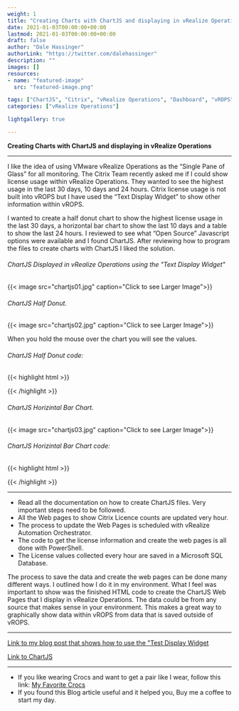 ```yaml
---
weight: 1
title: "Creating Charts with ChartJS and displaying in vRealize Operations"
date: 2021-01-03T00:00:00+00:00
lastmod: 2021-01-03T00:00:00+00:00
draft: false
author: "Dale Hassinger"
authorLink: "https://twitter.com/dalehassinger"
description: ""
images: []
resources:
- name: "featured-image"
  src: "featured-image.png"

tags: ["ChartJS", "Citrix", "vRealize Operations", "Dashboard", "vROPS", "VMware Aria"]
categories: ["vRealize Operations"]

lightgallery: true

---
```


**Creating Charts with ChartJS and displaying in vRealize Operations**

<!--more-->

---

I like the idea of using VMware vRealize Operations as the “Single Pane of Glass” for all monitoring.  The Citrix Team recently asked me if I could show license usage within vRealize Operations. They wanted to see the highest usage in the last 30 days, 10 days and 24 hours. Citrix license usage is not built into vROPS but I have used the “Text Display Widget” to show other information within vROPS.

I wanted to create a half donut chart to show the highest license usage in the last 30 days, a horizontal bar chart to show the last 10 days and a table to show the last 24 hours.  I reviewed to see what “Open Source” Javascript options were available and I found ChartJS. After reviewing how to program the files to create charts with ChartJS I liked the solution. 

###### ChartJS Displayed in vRealize Operations using the "Text Display Widget"

{{< image src="chartjs01.jpg" caption="Click to see Larger Image">}}  

###### ChartJS Half Donut. 

{{< image src="chartjs02.jpg" caption="Click to see Larger Image">}}  

When you hold the mouse over the chart you will see the values.

###### ChartJS Half Donut code:

{{< highlight html >}}
<html>
<head>
  <title>Citrix Licensing Count</title>
  <script src="https://cdn.jsdelivr.net/npm/chart.js@2.9.4/dist/Chart.min.js"></script>
</head>
<body>
<body>
    <div style="width:95%">
    <canvas id="doughnut-chart"></canvas>
    </div>
	<script>
		new Chart(document.getElementById("doughnut-chart"), {
			type: 'doughnut',
			data: {
			labels: ["Used","Total"],
			datasets: [
				{
        label: "Peak Usage",
				backgroundColor: ["#28B463","#808B96"],
				data: [1682,8000]
				}
			]
			},
			options: {
			title: {
				display: true,
				text: 'Citrix License Usage (MPS_PLT_CCU)',
			},
			rotation: 1 * Math.PI,
			circumference: 1 * Math.PI
			}
		});
  </script>
</body>
</html>
{{< /highlight >}}


###### ChartJS Horizintal Bar Chart. 

{{< image src="chartjs03.jpg" caption="Click to see Larger Image">}}  

###### ChartJS Horizintal Bar Chart code:

{{< highlight html >}}
<html>
<head>
  <title>Citrix Licensing Count</title>
  <script src="https://cdn.jsdelivr.net/npm/chart.js@2.9.4/dist/Chart.min.js"></script>
</head>
<body>
    <div style="width:95%">
    <canvas id="bar-chart-horizontal"></canvas>
    </div>
    <script>
		new Chart(document.getElementById("bar-chart-horizontal"), {
			type: "horizontalBar",
			data: {
			labels: ["01/03/2021","01/02/2021","01/01/2021","12/31/2020","12/30/2020","12/29/2020","12/28/2020","12/27/2020","12/26/2020","12/25/2020","Total Licences"],
			datasets: [
				{
				label: "Peak Usage",
				backgroundColor: ["#28B463", "#28B463","#28B463","#28B463","#28B463","#28B463","#28B463","#28B463","#28B463","#28B463","#808B96"],
				data: [249,318,302,1402,1535,1498,1516,271,273,269,8000]
				}
			]
			},
			options: {
			legend: { display: false },
			title: {
				display: true,
				text: "Citrix License Usage (MPS_PLT_CCU)"
			}
			}
		});	
  </script>
</body>
</html>
{{< /highlight >}}

---

* Read all the documentation on how to create ChartJS files.  Very important steps need to be followed.
* All the Web pages to show Citrix Licence counts are updated very hour.
* The process to update the Web Pages is scheduled with vRealize Automation Orchestrator.
* The code to get the license information and create the web pages is all done with PowerShell.
* The License values collected every hour are saved in a Microsoft SQL Database.

The process to save the data and create the web pages can be done many different ways. I outlined how I do it in my environment. What I feel was important to show was the finished HTML code to create the ChartJS Web Pages that I display in vRealize Operations.  The data could be from any source that makes sense in your environment. This makes a great way to graphically show data within vROPS from data that is saved outside of vROPS.

---

<a href="../text-display-widget/" target="_blank">Link to my blog post that shows how to use the "Test Display Widget</a>

<a href="https://www.chartjs.org" target="_blank">Link to ChartJS</a>

---

* If you like wearing Crocs and want to get a pair like I wear, follow this link:
<a target="_blank" href="https://www.amazon.com/dp/B001V7Z27W?psc=1&amp;ref=ppx_yo2ov_dt_b_product_details&_encoding=UTF8&tag=vcrocs-20&linkCode=ur2&linkId=fa4c787c9ab59a9b8a54b48c402b8517&camp=1789&creative=9325">My Favorite Crocs</a>  
* If you found this Blog article useful and it helped you, Buy me a coffee to start my day.  

<center>
<script type="text/javascript" src="https://cdnjs.buymeacoffee.com/1.0.0/button.prod.min.js" data-name="bmc-button" data-slug="dalehassinger" data-color="#FFDD00" data-emoji=""  data-font="Cookie" data-text="Buy me a coffee" data-outline-color="#000000" data-font-color="#000000" data-coffee-color="#ffffff" ></script>
</center>
